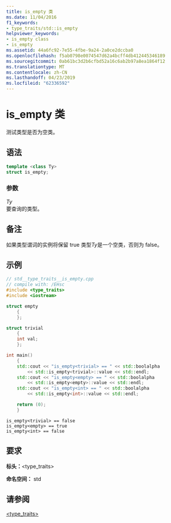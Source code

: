 ```yaml
---
title: is_empty 类
ms.date: 11/04/2016
f1_keywords:
- type_traits/std::is_empty
helpviewer_keywords:
- is_empty class
- is_empty
ms.assetid: 44a6fc92-7e55-4fbe-9a24-2a0ce2dccba0
ms.openlocfilehash: f5ab0798e0074547d62a4bcff4db412445346189
ms.sourcegitcommit: 0ab61bc3d2b6cfbd52a16c6ab2b97a8ea1864f12
ms.translationtype: MT
ms.contentlocale: zh-CN
ms.lasthandoff: 04/23/2019
ms.locfileid: "62336592"
---
```

# <a name="isempty-class"></a>is_empty 类

测试类型是否为空类。

## <a name="syntax"></a>语法

```cpp
template <class Ty>
struct is_empty;
```

### <a name="parameters"></a>参数

*Ty*<br/>
要查询的类型。

## <a name="remarks"></a>备注

如果类型谓词的实例将保留 true 类型*Ty*是一个空类，否则为 false。

## <a name="example"></a>示例

```cpp
// std__type_traits__is_empty.cpp
// compile with: /EHsc
#include <type_traits>
#include <iostream>

struct empty
    {
    };

struct trivial
    {
    int val;
    };

int main()
    {
    std::cout << "is_empty<trivial> == " << std::boolalpha
        << std::is_empty<trivial>::value << std::endl;
    std::cout << "is_empty<empty> == " << std::boolalpha
        << std::is_empty<empty>::value << std::endl;
    std::cout << "is_empty<int> == " << std::boolalpha
        << std::is_empty<int>::value << std::endl;

    return (0);
    }
```

```Output
is_empty<trivial> == false
is_empty<empty> == true
is_empty<int> == false
```

## <a name="requirements"></a>要求

**标头：**\<type_traits>

**命名空间：** std

## <a name="see-also"></a>请参阅

[<type_traits>](../standard-library/type-traits.md)<br/>
